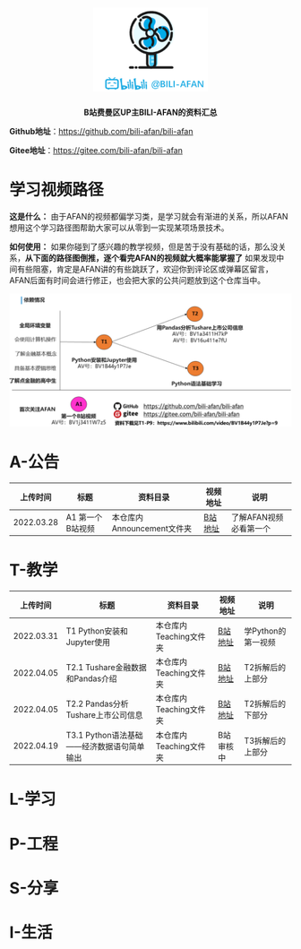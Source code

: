 <h1 align="center">
   <img src="./pics/logo.png" height="150">
    <br>
</h1>

<p align="center">
    <strong>B站费曼区UP主BILI-AFAN的资料汇总</strong>
</p>

**Github地址**：https://github.com/bili-afan/bili-afan

**Gitee地址**：https://gitee.com/bili-afan/bili-afan

# 学习视频路径

**这是什么：** 由于AFAN的视频都偏学习类，是学习就会有渐进的关系，所以AFAN想用这个学习路径图帮助大家可以从零到一实现某项场景技术。

**如何使用：** 如果你碰到了感兴趣的教学视频，但是苦于没有基础的话，那么没关系，**从下面的路径图倒推，逐个看完AFAN的视频就大概率能掌握了** 如果发现中间有些阻塞，肯定是AFAN讲的有些跳跃了，欢迎你到评论区或弹幕区留言，AFAN后面有时间会进行修正，也会把大家的公共问题放到这个仓库当中。

![](./pics/视频关系.png)

# A-公告

| 上传时间   | 标题             | 资料目录                   | 视频地址                                               | 说明                   |
| ---------- | ---------------- | -------------------------- | ------------------------------------------------------ | ---------------------- |
| 2022.03.28 | A1 第一个B站视频 | 本仓库内Announcement文件夹 | [B站地址](https://www.bilibili.com/video/BV1j3411W7z5) | 了解AFAN视频必看第一个 |

# T-教学

| 上传时间   | 标题                             | 资料目录                                                  | 视频地址                                               | 说明               |
| ---------- | -------------------------------- | --------------------------------------------------------- | ------------------------------------------------------ | ------------------ |
| 2022.03.31 | T1 Python安装和Jupyter使用       | 本仓库内Teaching文件夹 | [B站地址](https://www.bilibili.com/video/BV1B44y1P7Je) | 学Python的第一视频 |
| 2022.04.05 | T2.1 Tushare金融数据和Pandas介绍 | 本仓库内Teaching文件夹 | [B站地址](https://www.bilibili.com/video/bv1a3411H7kP) | T2拆解后的上部分   |
| 2022.04.05 | T2.2 Pandas分析Tushare上市公司信息 | 本仓库内Teaching文件夹 | [B站地址](https://www.bilibili.com/video/BV16u411e7fU) | T2拆解后的下部分   |
| 2022.04.19 | T3.1 Python语法基础——经济数据语句简单输出 | 本仓库内Teaching文件夹 | B站审核中 | T3拆解后的上部分 |

# L-学习

# P-工程

# S-分享

# I-生活

